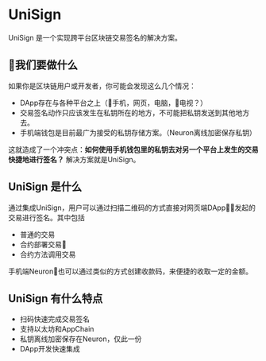 # UniSign

UniSign 是一个实现跨平台区块链交易签名的解决方案。

## 我们要做什么
如果你是区块链用户或开发者，你可能会发现这么几个情况：
- DApp存在与各种平台之上（手机，网页，电脑，电视？）
- 交易签名动作只应该发生在私钥所在的地方，不可能把私钥发送到其他地方去。
- 手机端钱包是目前最广为接受的私钥存储方案。（Neuron离线加密保存私钥）


这就造成了一个冲突点：**如何使用手机钱包里的私钥去对另一个平台上发生的交易快捷地进行签名？**
解决方案就是UniSign。

## UniSign 是什么

通过集成UniSign，用户可以通过扫描二维码的方式直接对网页端DApp发起的交易进行签名。其中包括
* 普通的交易
* 合约部署交易
* 合约方法调用交易

手机端Neuron也可以通过类似的方式创建收款码，来便捷的收取一定的金额。

## UniSign 有什么特点
* 扫码快速完成交易签名
* 支持以太坊和AppChain
* 私钥离线加密保存在Neuron，仅此一份
* DApp开发快速集成
